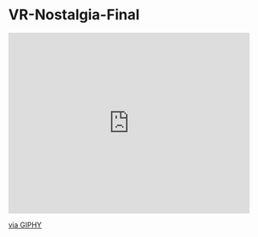 # VR-Nostalgia-Final
<iframe src="https://giphy.com/embed/3osxYoCkKu892JBLUc" width="480" height="360" style="" frameBorder="0" class="giphy-embed" allowFullScreen></iframe><p><a href="https://giphy.com/gifs/cartoon-bugs-bunny-easter-3osxYoCkKu892JBLUc">via GIPHY</a></p>
